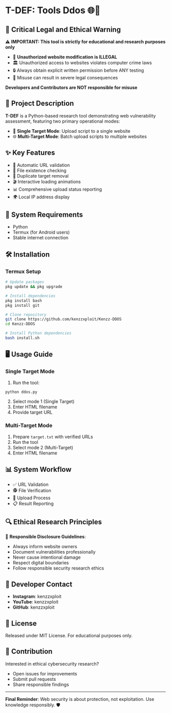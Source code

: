 # T-DEF: Tools Ddos 🌐🔧

## 🚨 Critical Legal and Ethical Warning

⚠️ **IMPORTANT: This tool is strictly for educational and research purposes only**

- 🛑 **Unauthorized website modification is ILLEGAL**
- 🏛️ Unauthorized access to websites violates computer crime laws
- 🔒 Always obtain explicit written permission before ANY testing
- 📝 Misuse can result in severe legal consequences

**Developers and Contributors are NOT responsible for misuse**

## 📝 Project Description

**T-DEF** is a Python-based research tool demonstrating web vulnerability assessment, featuring two primary operational modes:

- 🎯 **Single Target Mode**: Upload script to a single website
- 🌐 **Multi-Target Mode**: Batch upload scripts to multiple websites

## ✨ Key Features

- 🔗 Automatic URL validation
- 📂 File existence checking
- 🧹 Duplicate target removal
- 🎬 Interactive loading animations
- 📊 Comprehensive upload status reporting
- 🌍 Local IP address display

## 🚀 System Requirements

- Python 
- Termux (for Android users)
- Stable internet connection

## 🛠 Installation

### Termux Setup

```bash
# Update packages
pkg update && pkg upgrade

# Install dependencies
pkg install bash
pkg install git

# Clone repository
git clone https://github.com/kenzzxploit/Kenzz-DDOS
cd Kenzz-DDOS

# Install Python dependencies
bash install.sh
```

## 🖥 Usage Guide

### Single Target Mode

1. Run the tool:
```bash
python ddos.py
```

2. Select mode 1 (Single Target)
3. Enter HTML filename
4. Provide target URL

### Multi-Target Mode

1. Prepare `target.txt` with verified URLs
2. Run the tool
3. Select mode 2 (Multi-Target)
4. Enter HTML filename

## 📊 System Workflow

- ✅ URL Validation
- 🕵️ File Verification
- 🚀 Upload Process
- 📋 Result Reporting

## 🔍 Ethical Research Principles

🤝 **Responsible Disclosure Guidelines**:
- Always inform website owners
- Document vulnerabilities professionally
- Never cause intentional damage
- Respect digital boundaries
- Follow responsible security research ethics

## 👤 Developer Contact

- **Instagram**: kenzzxploit
- **YouTube**: kenzzxploit
- **GitHub**: kenzzxploit

## 📄 License

Released under MIT License. For educational purposes only.

## 🤝 Contribution

Interested in ethical cybersecurity research? 
- Open issues for improvements
- Submit pull requests
- Share responsible findings

---

**Final Reminder**: Web security is about protection, not exploitation. 
Use knowledge responsibly. 🛡️
